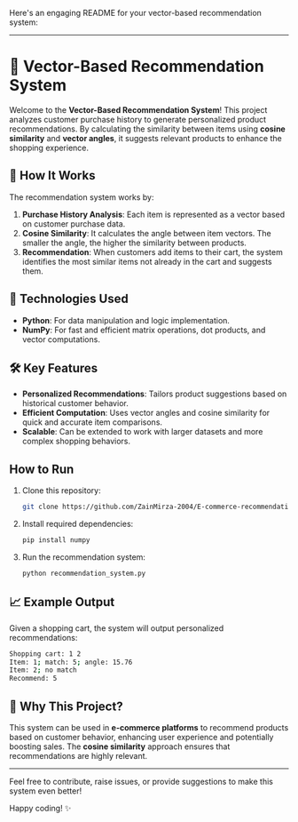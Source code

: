 Here's an engaging README for your vector-based recommendation system:

---

# 🛒 Vector-Based Recommendation System

Welcome to the **Vector-Based Recommendation System**! This project analyzes customer purchase history to generate personalized product recommendations. By calculating the similarity between items using **cosine similarity** and **vector angles**, it suggests relevant products to enhance the shopping experience.

## 🚀 How It Works

The recommendation system works by:
1. **Purchase History Analysis**: Each item is represented as a vector based on customer purchase data.
2. **Cosine Similarity**: It calculates the angle between item vectors. The smaller the angle, the higher the similarity between products.
3. **Recommendation**: When customers add items to their cart, the system identifies the most similar items not already in the cart and suggests them.

## 🔧 Technologies Used
- **Python**: For data manipulation and logic implementation.
- **NumPy**: For fast and efficient matrix operations, dot products, and vector computations.

## 🛠️ Key Features
- **Personalized Recommendations**: Tailors product suggestions based on historical customer behavior.
- **Efficient Computation**: Uses vector angles and cosine similarity for quick and accurate item comparisons.
- **Scalable**: Can be extended to work with larger datasets and more complex shopping behaviors.

## How to Run
1. Clone this repository:
    ```bash
    git clone https://github.com/ZainMirza-2004/E-commerce-recommendation-system.git
    ```
2. Install required dependencies:
    ```bash
    pip install numpy
    ```
3. Run the recommendation system:
    ```bash
    python recommendation_system.py
    ```

## 📈 Example Output
Given a shopping cart, the system will output personalized recommendations:
```bash
Shopping cart: 1 2
Item: 1; match: 5; angle: 15.76
Item: 2; no match
Recommend: 5
```

## 🌟 Why This Project?
This system can be used in **e-commerce platforms** to recommend products based on customer behavior, enhancing user experience and potentially boosting sales. The **cosine similarity** approach ensures that recommendations are highly relevant.

---

Feel free to contribute, raise issues, or provide suggestions to make this system even better!

Happy coding! ✨

